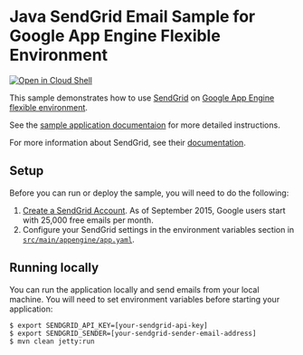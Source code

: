 # Java SendGrid Email Sample for Google App Engine Flexible Environment

<a href="https://console.cloud.google.com/cloudshell/open?git_repo=https://github.com/GoogleCloudPlatform/java-docs-samples&page=editor&open_in_editor=flexible/sendgrid/README.md">
<img alt="Open in Cloud Shell" src ="http://gstatic.com/cloudssh/images/open-btn.png"></a>


This sample demonstrates how to use [SendGrid](https://www.sendgrid.com) on
[Google App Engine flexible environment][aeflex-docs].

See the [sample application documentaion][sample-docs] for more detailed
instructions.

For more information about SendGrid, see their
[documentation](https://sendgrid.com/docs/User_Guide/index.html).

[aeflex-docs]: https://cloud.google.com/appengine/docs/flexible/
[sample-docs]: https://cloud.google.com/appengine/docs/flexible/java/sending-emails-with-sendgrid

## Setup

Before you can run or deploy the sample, you will need to do the following:

1. [Create a SendGrid Account](http://sendgrid.com/partner/google). As of
   September 2015, Google users start with 25,000 free emails per month.
1. Configure your SendGrid settings in the environment variables section in
   [`src/main/appengine/app.yaml`](src/main/appengine/app.yaml).

## Running locally

You can run the application locally and send emails from your local machine. You
will need to set environment variables before starting your application:

    $ export SENDGRID_API_KEY=[your-sendgrid-api-key]
    $ export SENDGRID_SENDER=[your-sendgrid-sender-email-address]
    $ mvn clean jetty:run
